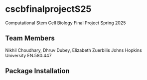 # cscbfinalprojectS25
Computational Stem Cell Biology Final Project Spring 2025


## Team Members
Nikhil Choudhary, Dhruv Dubey, Elizabeth Zuerbilis
Johns Hopkins University EN.580.447 

## Package Installation
 
